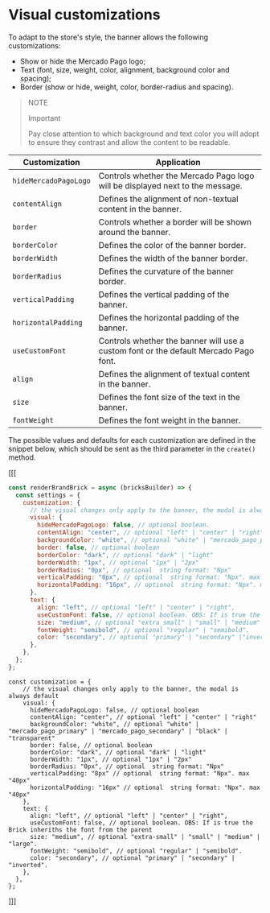 # Visual customizations

To adapt to the store's style, the banner allows the following customizations:

- Show or hide the Mercado Pago logo;
- Text (font, size, weight, color, alignment, background color and spacing);
- Border (show or hide, weight, color, border-radius and spacing).

> NOTE
> 
> Important
>
> Pay close attention to which background and text color you will adopt to ensure they contrast and allow the content to be readable.

| Customization	 | Application|
|---|---|
| `hideMercadoPagoLogo` | Controls whether the Mercado Pago logo will be displayed next to the message.|
| `contentAlign` | Defines the alignment of non-textual content in the banner.|
| `border` | Controls whether a border will be shown around the banner.|
| `borderColor` | Defines the color of the banner border.|
| `borderWidth` | Defines the width of the banner border.|
| `borderRadius` | Defines the curvature of the banner border.|
| `verticalPadding` | Defines the vertical padding of the banner.|
| `horizontalPadding` | Defines the horizontal padding of the banner.|
| `useCustomFont` | Controls whether the banner will use a custom font or the default Mercado Pago font.|
| `align` | Defines the alignment of textual content in the banner.|
| `size` | Defines the font size of the text in the banner.|
| `fontWeight` | Defines the font weight in the banner.|

The possible values and defaults for each customization are defined in the snippet below, which should be sent as the third parameter in the `create()` method.

[[[
```javascript
const renderBrandBrick = async (bricksBuilder) => {
  const settings = {
    customization: {
      // the visual changes only apply to the banner, the modal is always default
      visual: {
        hideMercadoPagoLogo: false, // optional boolean.
        contentAlign: "center", // optional "left" | "center" | "right".
        backgroundColor: "white", // optional "white" | "mercado_pago_primary" | "mercado_pago_secondary" | "black" | "transparent"
        border: false, // optional boolean
        borderColor: "dark", // optional "dark" | "light"
        borderWidth: "1px", // optional "1px" | "2px"
        borderRadius: "0px", // optional  string format: "Npx"
        verticalPadding: "8px", // optional  string format: "Npx". max "40px"
        horizontalPadding: "16px", // optional  string format: "Npx". max "40px"
      },
      text: {
        align: "left", // optional "left" | "center" | "right",
        useCustomFont: false, // optional boolean. OBS: If is true the Brick inheriths the font from the parent
        size: "medium", // optional "extra_small" | "small" | "medium" | "large".
        fontWeight: "semibold", // optional "regular" | "semibold".
        color: "secondary", // optional "primary" | "secondary" |"inverted".
      },
    },
  };
};
```
```react-jsx
const customization = {
    // the visual changes only apply to the banner, the modal is always default
    visual: {
      hideMercadoPagoLogo: false, // optional boolean
      contentAlign: "center", // optional "left" | "center" | "right"
      backgroundColor: "white", // optional "white" | "mercado_pago_primary" | "mercado_pago_secondary" | "black" | "transparent"
      border: false, // optional boolean
      borderColor: "dark", // optional "dark" | "light"
      borderWidth: "1px", // optional "1px" | "2px"
      borderRadius: "0px", // optional  string format: "Npx"
      verticalPadding: "8px" // optional  string format: "Npx". max "40px"
      horizontalPadding: "16px" // optional  string format: "Npx". max "40px"
    },
    text: {
      align: "left", // optional "left" | "center" | "right",
      useCustomFont: false, // optional boolean. OBS: If is true the Brick inheriths the font from the parent
      size: "medium", // optional "extra-small" | "small" | "medium" | "large".
      fontWeight: "semibold", // optional "regular" | "semibold".
      color: "secondary", // optional "primary" | "secondary" | "inverted".
    },
  },
};
```
]]]